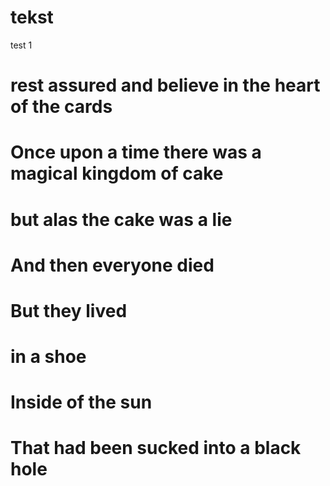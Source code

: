 # tekst
test 1
# rest assured and believe in the heart of the cards
# Once upon a time there was a magical kingdom of cake
# but alas the cake was a lie
# And then everyone died
# But they lived
# in a shoe
# Inside of the sun
# That had been sucked into a black hole 